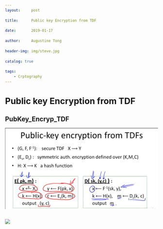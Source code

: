 ```yaml
---
layout:     post

title:      Public key Encryption from TDF

date:       2019-01-17

author:     Augustine Tong

header-img: img/steve.jpg

catalog: true

tags:
    - Crptography
---
```


# Public key Encryption from TDF


## PubKey_Encryp_TDF
![PubKey_Encryp_TDF](/img/crpto/PubKey_Encryp_TDF.png)

## 
![ ](/img/crpto/.png)

